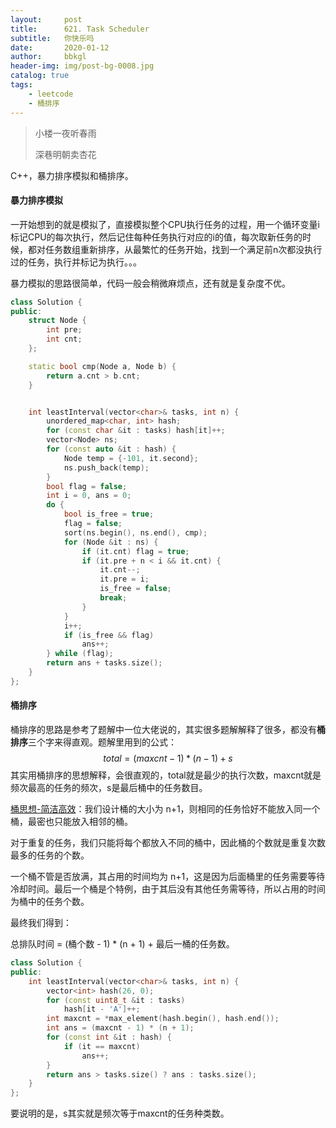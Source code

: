```yaml
---
layout:     post
title:      621. Task Scheduler
subtitle:   你快乐吗
date:       2020-01-12
author:     bbkgl
header-img: img/post-bg-0008.jpg
catalog: true
tags:
    - leetcode
    - 桶排序
---
```


>小楼一夜听春雨
>
>深巷明朝卖杏花

C++，暴力排序模拟和桶排序。

#### 暴力排序模拟

一开始想到的就是模拟了，直接模拟整个CPU执行任务的过程，用一个循环变量i标记CPU的每次执行，然后记住每种任务执行对应的i的值，每次取新任务的时候，都对任务数组重新排序，从最繁忙的任务开始，找到一个满足前n次都没执行过的任务，执行并标记为执行。。。

暴力模拟的思路很简单，代码一般会稍微麻烦点，还有就是复杂度不优。

```cpp
class Solution {
public:
    struct Node {
        int pre;
        int cnt;
    };

    static bool cmp(Node a, Node b) {
        return a.cnt > b.cnt;
    }


    int leastInterval(vector<char>& tasks, int n) {
        unordered_map<char, int> hash;
        for (const char &it : tasks) hash[it]++;
        vector<Node> ns;
        for (const auto &it : hash) {
            Node temp = {-101, it.second};
            ns.push_back(temp);
        }
        bool flag = false;
        int i = 0, ans = 0;
        do {
            bool is_free = true;
            flag = false;
            sort(ns.begin(), ns.end(), cmp);
            for (Node &it : ns) {
                if (it.cnt) flag = true;
                if (it.pre + n < i && it.cnt) {
                    it.cnt--;
                    it.pre = i;
                    is_free = false;
                    break;
                }
            }
            i++;
            if (is_free && flag)
                ans++;
        } while (flag);
        return ans + tasks.size();
    }
};
```

#### 桶排序

桶排序的思路是参考了题解中一位大佬说的，其实很多题解解释了很多，都没有**桶排序**三个字来得直观。题解里用到的公式：
$$
total = (maxcnt - 1) * (n - 1) + s
$$
其实用桶排序的思想解释，会很直观的，total就是最少的执行次数，maxcnt就是频次最高的任务的频次，s是最后桶中的任务数目。

[桶思想-简洁高效](https://leetcode-cn.com/problems/task-scheduler/solution/tong-si-xiang-jian-ji-gao-xiao-by-hzhu212/)：我们设计桶的大小为 n+1，则相同的任务恰好不能放入同一个桶，最密也只能放入相邻的桶。

对于重复的任务，我们只能将每个都放入不同的桶中，因此桶的个数就是重复次数最多的任务的个数。

一个桶不管是否放满，其占用的时间均为 n+1，这是因为后面桶里的任务需要等待冷却时间。最后一个桶是个特例，由于其后没有其他任务需等待，所以占用的时间为桶中的任务个数。

最终我们得到：

总排队时间 = (桶个数 - 1) * (n + 1) + 最后一桶的任务数。

```cpp
class Solution {
public:
    int leastInterval(vector<char>& tasks, int n) {
        vector<int> hash(26, 0);
        for (const uint8_t &it : tasks)
            hash[it - 'A']++;
        int maxcnt = *max_element(hash.begin(), hash.end());
        int ans = (maxcnt - 1) * (n + 1);
        for (const int &it : hash) {
            if (it == maxcnt)
                ans++;
        }
        return ans > tasks.size() ? ans : tasks.size();
    }
};
```

要说明的是，s其实就是频次等于maxcnt的任务种类数。

